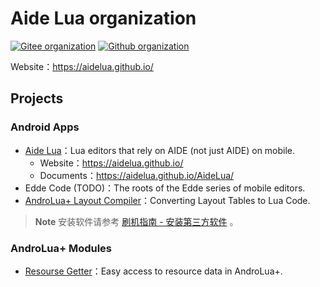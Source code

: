 # Aide Lua organization

[![Gitee organization](https://img.shields.io/badge/Gitee-organization-C71D23?logo=gitee)](https://gitee.com/AideLua)
[![Github organization](https://img.shields.io/badge/Github-organization-0969DA?logo=github)](https://github.com/AideLua)

Website：<https://aidelua.github.io/>

## Projects

### Android Apps

- [Aide Lua](https://gitee.com/AideLua/AideLua)：Lua editors that rely on AIDE (not just AIDE) on mobile.
  - Website：<https://aidelua.github.io/>
  - Documents：<https://aidelua.github.io/AideLua/>
- Edde Code (TODO)：The roots of the Edde series of mobile editors.
- [AndroLua+ Layout Compiler](https://github.com/AideLua/AndroLuaLayoutCompiler)：Converting Layout Tables to Lua Code.

> **Note**
> 安装软件请参考 [刷机指南 - 安装第三方软件](https://jesse205.github.io/FlashAndroidDevicesGuidelines/normal/installApk/) 。

### AndroLua+ Modules

- [Resourse Getter](https://github.com/AideLua/AndroLuaResGetter)：Easy access to resource data in AndroLua+.
